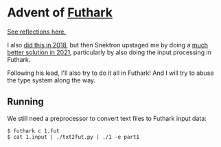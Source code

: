 # Advent of [Futhark](https://futhark-lang.org)

[See reflections here.](https://futhark-lang.org/blog/2022-12-25-reflections-on-advent-of-code.html)

I also [did this in
2018](https://github.com/athas/advent_of_code_2018), but then Snektron
upstaged me by doing a [much better solution in
2021](https://github.com/Snektron/aoc21), particularly by also doing
the input processing in Futhark.

Following his lead, I'll also try to do it all in Futhark!  And I will
try to abuse the type system along the way.

## Running

We still need a preprocessor to convert text files to Futhark input
data:

```
$ futhark c 1.fut
$ cat 1.input | ./txt2fut.py | ./1 -e part1
```
